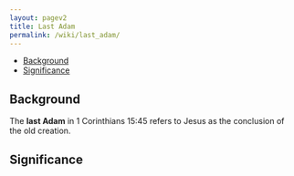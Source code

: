 ```yaml
---
layout: pagev2
title: Last Adam
permalink: /wiki/last_adam/
---
```

- [Background](#background)
- [Significance](#significance)

## Background

The **last Adam** in 1 Corinthians 15:45 refers to Jesus as the conclusion of the old creation. 

## Significance
